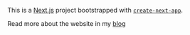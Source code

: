 This is a [Next.js](https://nextjs.org/) project bootstrapped with [`create-next-app`](https://github.com/vercel/next.js/tree/canary/packages/create-next-app).

Read more about the website in my [blog](https://seraph-dev.vercel.app/blog/articles/muen-paper-wk3)
